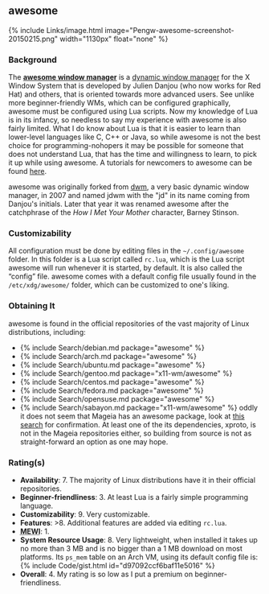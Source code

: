 ## awesome
{% include Links/image.html image="Pengw-awesome-screenshot-20150215.png" width="1130px" float="none" %}

### Background
The [**awesome window manager**](http://awesome.naquadah.org/) is a [dynamic window manager](https://en.wikipedia.org/wiki/Dynamic_window_manager) for the X Window System that is developed by Julien Danjou (who now works for Red Hat) and others, that is oriented towards more advanced users. See unlike more beginner-friendly WMs, which can be configured graphically, awesome must be configured using Lua scripts. Now my knowledge of Lua is in its infancy, so needless to say my experience with awesome is also fairly limited. What I do know about Lua is that it is easier to learn than lower-level languages like C, C++ or Java, so while awesome is not the best choice for programming-nohopers it may be possible for someone that does not understand Lua, that has the time and willingness to learn, to pick it up while using awesome. A tutorials for newcomers to awesome can be found [here](http://awesome.naquadah.org/wiki/My_first_awesome).

awesome was originally forked from [dwm](https://en.wikipedia.org/wiki/Dwm), a very basic dynamic window manager, in 2007 and named jdwm with the "jd" in its name coming from Danjou's initials. Later that year it was renamed awesome after the catchphrase of the *How I Met Your Mother* character, Barney Stinson.

### Customizability
All configuration must be done by editing files in the `~/.config/awesome` folder. In this folder is a Lua script called `rc.lua`, which is the Lua script awesome will run whenever it is started, by default. It is also called the &ldquo;config&rdquo; file. awesome comes with a default config file usually found in the `/etc/xdg/awesome/` folder, which can be customized to one's liking.

### Obtaining It
awesome is found in the official repositories of the vast majority of Linux distributions, including:
* {% include Search/debian.md package="awesome" %}
* {% include Search/arch.md package="awesome" %}
* {% include Search/ubuntu.md package="awesome" %}
* {% include Search/gentoo.md package="x11-wm/awesome" %}
* {% include Search/centos.md package="awesome" %}
* {% include Search/fedora.md package="awesome" %}
* {% include Search/opensuse.md package="awesome" %}
* {% include Search/sabayon.md package="x11-wm/awesome" %}
oddly it does not seem that Mageia has an awesome package, look at [this search](http://madb.mageia.org/package/list/t_search/awesome) for confirmation. At least one of the its dependencies, xproto, is not in the Mageia repositories either, so building from source is not as straight-forward an option as one may hope.

### Rating(s)
* **Availability**: 7. The majority of Linux distributions have it in their official repositories.
* **Beginner-friendliness**: 3. At least Lua is a fairly simple programming language.
* **Customizability**: 9. Very customizable.
* **Features**: &gt;8. Additional features are added via editing `rc.lua`.
* <abbr title="My Experience With It">**MEWI**</abbr>: 1.
* **System Resource Usage**: 8. Very lightweight, when installed it takes up no more than 3 MB and is no bigger than a 1 MB download on most platforms. Its `ps_mem` table on an Arch VM, using its default config file is: {% include Code/gist.html id="d97092ccf6baf11e5016" %}
* **Overall**: 4. My rating is so low as I put a premium on beginner-friendliness.
